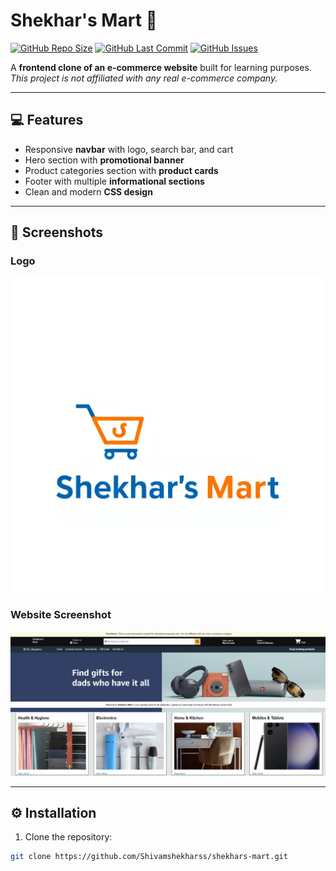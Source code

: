 # Shekhar's Mart 🛒

[![GitHub Repo Size](https://img.shields.io/github/repo-size/Shivamshekharss/shekhars-mart?style=for-the-badge)](https://github.com/Shivamshekharss/shekhars-mart) 
[![GitHub Last Commit](https://img.shields.io/github/last-commit/Shivamshekharss/shekhars-mart?style=for-the-badge)](https://github.com/Shivamshekharss/shekhars-mart/commits/main)
[![GitHub Issues](https://img.shields.io/github/issues/Shivamshekharss/shekhars-mart?style=for-the-badge)](https://github.com/Shivamshekharss/shekhars-mart/issues)

A **frontend clone of an e-commerce website** built for learning purposes.  
*This project is not affiliated with any real e-commerce company.*

---

## 💻 Features

- Responsive **navbar** with logo, search bar, and cart  
- Hero section with **promotional banner**  
- Product categories section with **product cards**  
- Footer with multiple **informational sections**  
- Clean and modern **CSS design**

---

## 📸 Screenshots

### Logo
![Logo](public/images/logo.png)

### Website Screenshot
![Website Screenshot](public/images/website-screenshot.png)


---

## ⚙️ Installation

1. Clone the repository:

```bash
git clone https://github.com/Shivamshekharss/shekhars-mart.git
